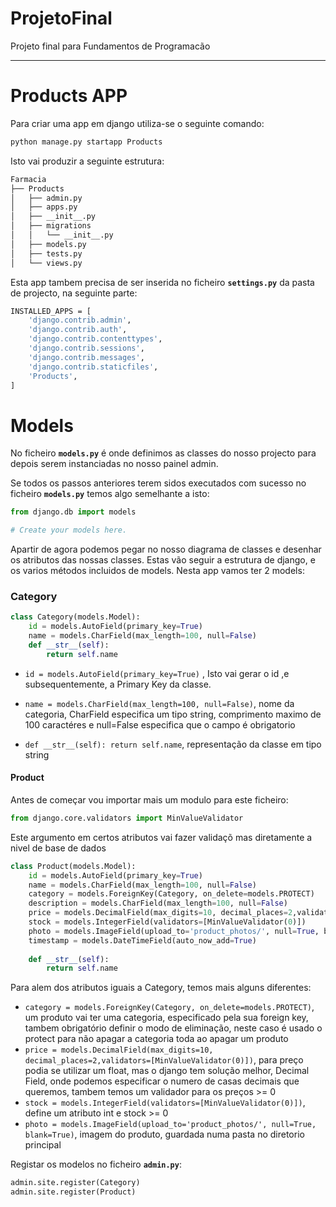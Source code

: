 # ProjetoFinal
Projeto final para Fundamentos de Programacão

***
# Products APP
Para criar uma app em django utiliza-se o seguinte comando:

```bash
python manage.py startapp Products
```

Isto vai produzir a seguinte estrutura:

```bash
Farmacia
├── Products
│   ├── admin.py
│   ├── apps.py
│   ├── __init__.py
│   ├── migrations
│   │   └── __init__.py
│   ├── models.py
│   ├── tests.py
│   └── views.py
```

Esta app tambem precisa de ser inserida no ficheiro **`settings.py`** da pasta de projecto, na seguinte parte:

```bash
INSTALLED_APPS = [
    'django.contrib.admin',
    'django.contrib.auth',
    'django.contrib.contenttypes',
    'django.contrib.sessions',
    'django.contrib.messages',
    'django.contrib.staticfiles',
    'Products',
]
```
# Models

No ficheiro **`models.py`** é onde definimos as classes do nosso projecto para depois serem instanciadas no nosso painel admin.

Se todos os passos anteriores terem sidos executados com sucesso no ficheiro **`models.py`** temos algo semelhante a isto:


```python
from django.db import models

# Create your models here.
```
Apartir de agora podemos pegar no nosso diagrama de classes e desenhar os atributos das nossas classes.
Estas vão seguir a estrutura de django, e os varios métodos incluidos de models.
Nesta app vamos ter 2 models:

### Category

```python
class Category(models.Model):
    id = models.AutoField(primary_key=True)
    name = models.CharField(max_length=100, null=False)
    def __str__(self):
        return self.name
```
- `id = models.AutoField(primary_key=True)` , Isto vai gerar o id ,e subsequentemente, a Primary Key da classe.

-  `name = models.CharField(max_length=100, null=False)`, nome da categoria, CharField especifica um tipo string, comprimento maximo de 100 caractéres e null=False especifica que o campo é obrigatorio

- `def __str__(self): return self.name`, representação da classe em tipo string

#### Product

Antes de começar vou importar mais um modulo para este ficheiro:
```python
from django.core.validators import MinValueValidator
```
Este argumento em certos atributos vai fazer validaçõ mas diretamente a nivel de base de dados

```python
class Product(models.Model):
    id = models.AutoField(primary_key=True)
    name = models.CharField(max_length=100, null=False)
    category = models.ForeignKey(Category, on_delete=models.PROTECT)
    description = models.CharField(max_length=100, null=False)
    price = models.DecimalField(max_digits=10, decimal_places=2,validators=[MinValueValidator(0)])
    stock = models.IntegerField(validators=[MinValueValidator(0)])
    photo = models.ImageField(upload_to='product_photos/', null=True, blank=True)
    timestamp = models.DateTimeField(auto_now_add=True)
    
    def __str__(self):
        return self.name
```
Para alem dos atributos iguais a Category, temos mais alguns diferentes:
- `category = models.ForeignKey(Category, on_delete=models.PROTECT)`, um produto vai ter uma categoria, especificado pela sua foreign key, tambem obrigatório definir o modo de eliminação, neste caso é usado o protect para não apagar a categoria toda ao apagar um produto 
- `price = models.DecimalField(max_digits=10, decimal_places=2,validators=[MinValueValidator(0)])`, para preço podia se utilizar um float, mas o django tem solução melhor, Decimal Field, onde podemos especificar o numero de casas decimais que queremos, tambem temos um validador para os preços >= 0
- `stock = models.IntegerField(validators=[MinValueValidator(0)])`, define um atributo int e stock >= 0 
- `photo = models.ImageField(upload_to='product_photos/', null=True, blank=True)`, imagem do produto, guardada numa pasta no diretorio principal






Registar os modelos no ficheiro **`admin.py`**:

```python
admin.site.register(Category)
admin.site.register(Product)
```


